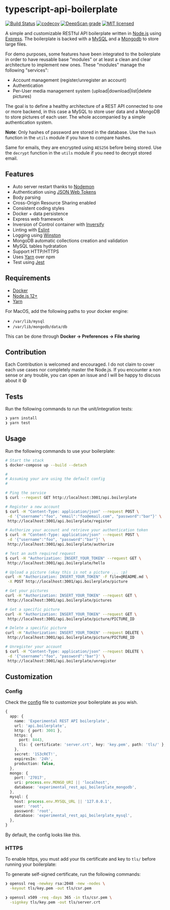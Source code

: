 # typescript-api-boilerplate

[![Build Status](https://travis-ci.org/TommyStarK/REST-API-Node-Boilerplate.svg?branch=master)](https://travis-ci.org/TommyStarK/REST-API-Node-Boilerplate) [![codecov](https://codecov.io/gh/TommyStarK/REST-API-Node-Boilerplate/branch/master/graph/badge.svg)](https://codecov.io/gh/TommyStarK/REST-API-Node-Boilerplate) [![DeepScan grade](https://deepscan.io/api/teams/10558/projects/13403/branches/224530/badge/grade.svg)](https://deepscan.io/dashboard#view=project&tid=10558&pid=13403&bid=224530) [![MIT licensed](https://img.shields.io/badge/license-MIT-blue.svg)](./LICENSE)

A simple and customizable RESTful API boilerplate written in [Node.js](https://nodejs.org/en/) using [Express](https://expressjs.com/). The boilerplate is backed with a [MySQL](https://www.mysql.com/) and a [Mongodb](https://www.mongodb.com/) to store large files.

For demo purposes, some features have been integrated to the boilerplate in order to have reusable base "modules" or at least a clean and clear architecture to implement new ones. These "modules" manage the following "services":

- Account management (register/unregister an account)
- Authentication
- Per-User media management system (upload|download|list|delete pictures)

The goal is to define a healthy architecture of a REST API connected to one or more backend, in this case a MySQL to store user data and a MongoDB to store pictures of each user. The whole accompanied by a simple authentication system.

**Note**: Only hashes of password are stored in the database. Use the `hash` function in the
`utils` module if you have to compare hashes.

Same for emails, they are encrypted using `AES256` before being stored. Use the `decrypt`
function in the `utils` module if you need to decrypt stored email.

## Features

- Auto server restart thanks to [Nodemon](https://github.com/remy/nodemon)
- Authentication using [JSON Web Tokens](https://jwt.io/)
- Body parsing
- Cross-Origin Resource Sharing enabled
- Consistent coding styles
- Docker + data persistence
- Express web framework
- Inversion of Control container with [Inversify](https://github.com/inversify/InversifyJS)
- Linting with [Eslint](https://eslint.org/)
- Logging using [Winston](https://github.com/winstonjs/winston)
- MongoDB automatic collections creation and validation
- MySQL tables hydratation
- Support HTTP/HTTPS
- Uses [Yarn](https://yarnpkg.com/en/) over npm
- Test using [Jest](https://github.com/facebook/jest)

## Requirements

- [Docker](https://www.docker.com)
- [Node.js 12+](https://nodejs.org/en/)
- [Yarn](https://yarnpkg.com/)

For MacOS, add the following paths to your docker engine:

- `/var/lib/mysql`
- `/var/lib/mongodb/data/db`

This can be done through **Docker -> Preferences -> File sharing**

## Contribution

Each Contribution is welcomed and encouraged. I do not claim to cover each use cases nor completely master the Node.js. If you encounter a non sense or any trouble, you can open an issue and I will be happy to discuss about it :smile:

## Tests

Run the following commands to run the unit/integration tests:

 ```bash
❯ yarn install
❯ yarn test
 ```

## Usage

Run the following commands to use your boilerplate:

 ```bash
# Start the stack
$ docker-compose up --build --detach

#
# Assuming your are using the default config
#

# Ping the service
$ curl --request GET http://localhost:3001/api.boilerplate

# Register a new account
$ curl -H "Content-Type: application/json" --request POST \
  -d '{"username":"foo", "email":"foo@email.com", "password":"bar"}' \
  http://localhost:3001/api.boilerplate/register

# Authorize your account and retrieve your authentication token
$ curl -H "Content-Type: application/json" --request POST \
  -d '{"username":"foo", "password":"bar"}' \
  http://localhost:3001/api.boilerplate/authorize

# Test an auth required request
$ curl -H "Authorization: INSERT_YOUR_TOKEN" --request GET \
  http://localhost:3001/api.boilerplate/hello

# Upload a picture (okay this is not a picture ... :p)
curl -H "Authorization: INSERT_YOUR_TOKEN" -F file=@README.md \
  -X POST http://localhost:3001/api.boilerplate/picture

# Get your pictures
curl -H "Authorization: INSERT_YOUR_TOKEN" --request GET \
  http://localhost:3001/api.boilerplate/pictures

# Get a specific picture
curl -H "Authorization: INSERT_YOUR_TOKEN" --request GET \
  http://localhost:3001/api.boilerplate/picture/PICTURE_ID

# Delete a specific picture
curl -H "Authorization: INSERT_YOUR_TOKEN" --request DELETE \
  http://localhost:3001/api.boilerplate/picture/PICTURE_ID

# Unregister your account
$ curl -H "Content-Type: application/json" --request DELETE \
  -d '{"username":"foo", "password":"bar"}' \
  http://localhost:3001/api.boilerplate/unregister
 ```

## Customization

### Config

Check the [config](https://github.com/TommyStarK/REST-API-Node-Boilerplate/blob/master/src/config.ts) file to customize your boilerplate as you wish.

  ```typescript
  {
    app: {
      name: 'Experimental REST API boilerplate',
      url: 'api.boilerplate',
      http: { port: 3001 },
      https: {
        port: 8443,
        tls: { certificate: 'server.crt', key: 'key.pem', path: 'tls/' },
      },
      secret: '1S3cR€T!',
      expiresIn: '24h',
      production: false,
    },
    mongo: {
      port: '27017',
      uri: process.env.MONGO_URI || 'localhost',
      database: 'experimental_rest_api_boilerplate_mongodb',
    },
    mysql: {
      host: process.env.MYSQL_URL || '127.0.0.1',
      user: 'root',
      password: 'root',
      database: 'experimental_rest_api_boilerplate_mysql',
    },
  }
  ```

By default, the config looks like this.

### HTTPS

To enable https, you must add your tls certificate and key to `tls/` before running your boilerplate:

To generate self-signed certificate, run the following commands:

```bash
❯ openssl req -newkey rsa:2048 -new -nodes \
  -keyout tls/key.pem -out tls/csr.pem

❯ openssl x509 -req -days 365 -in tls/csr.pem \
  -signkey tls/key.pem -out tls/server.crt
```
